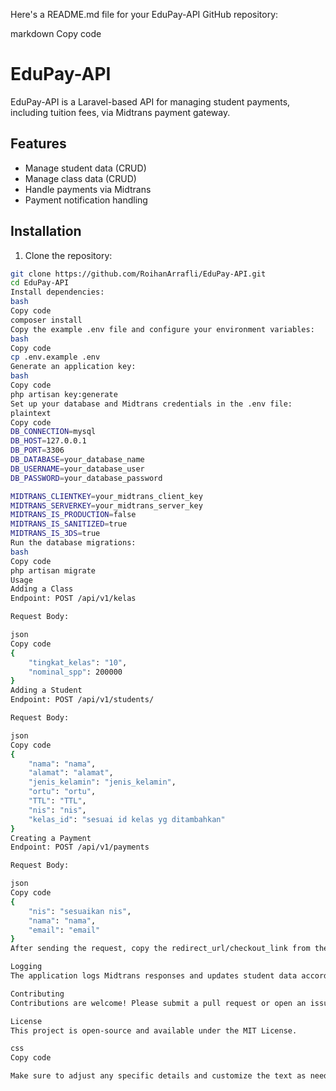 Here's a README.md file for your EduPay-API GitHub repository:

markdown
Copy code
# EduPay-API

EduPay-API is a Laravel-based API for managing student payments, including tuition fees, via Midtrans payment gateway.

## Features

- Manage student data (CRUD)
- Manage class data (CRUD)
- Handle payments via Midtrans
- Payment notification handling

## Installation

1. Clone the repository:

```bash
git clone https://github.com/RoihanArrafli/EduPay-API.git
cd EduPay-API
Install dependencies:
bash
Copy code
composer install
Copy the example .env file and configure your environment variables:
bash
Copy code
cp .env.example .env
Generate an application key:
bash
Copy code
php artisan key:generate
Set up your database and Midtrans credentials in the .env file:
plaintext
Copy code
DB_CONNECTION=mysql
DB_HOST=127.0.0.1
DB_PORT=3306
DB_DATABASE=your_database_name
DB_USERNAME=your_database_user
DB_PASSWORD=your_database_password

MIDTRANS_CLIENTKEY=your_midtrans_client_key
MIDTRANS_SERVERKEY=your_midtrans_server_key
MIDTRANS_IS_PRODUCTION=false
MIDTRANS_IS_SANITIZED=true
MIDTRANS_IS_3DS=true
Run the database migrations:
bash
Copy code
php artisan migrate
Usage
Adding a Class
Endpoint: POST /api/v1/kelas

Request Body:

json
Copy code
{
    "tingkat_kelas": "10",
    "nominal_spp": 200000
}
Adding a Student
Endpoint: POST /api/v1/students/

Request Body:

json
Copy code
{
    "nama": "nama",
    "alamat": "alamat",
    "jenis_kelamin": "jenis_kelamin",
    "ortu": "ortu",
    "TTL": "TTL",
    "nis": "nis",
    "kelas_id": "sesuai id kelas yg ditambahkan"
}
Creating a Payment
Endpoint: POST /api/v1/payments

Request Body:

json
Copy code
{
    "nis": "sesuaikan nis",
    "nama": "nama",
    "email": "email"
}
After sending the request, copy the redirect_url/checkout_link from the response and paste it into a web browser. Select a payment method, e.g., BRIVA, copy the BRIVA code and paste it into the Midtrans Simulator. You can change the bank according to the chosen payment method and click inquire -> pay.

Logging
The application logs Midtrans responses and updates student data accordingly. Logs can be found in the storage/logs/laravel.log file.

Contributing
Contributions are welcome! Please submit a pull request or open an issue to discuss improvements or bugs.

License
This project is open-source and available under the MIT License.

css
Copy code

Make sure to adjust any specific details and customize the text as needed. This `README.md` file
